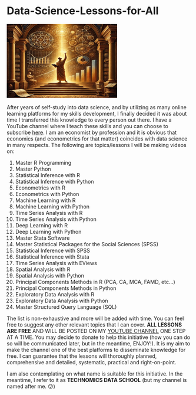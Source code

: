 # Data-Science-Lessons-for-All

<img src="https://github.com/elijah-appiah/Data-Science-Lessons-for-All/blob/main/data%20science%20painting.webp" alt="data science" width="300" height="200">

After years of self-study into data science, and by utilizing as many online learning platforms for my skills development, I finally decided it was about time I transferred this knowledge to every person out there. I have a YouTube channel where I teach these skills and you can choose to subscribe [here](https://www.youtube.com/c/ElijahAppiah). I am an economist by profession and it is obvious that economics (and econometrics for that matter) coincides with data science in many respects. The following are topics/lessons I will be making videos on:

1. Master R Programming
2. Master Python
3. Statistical Inference with R
4. Statistical Inference with Python
5. Econometrics with R
6. Econometrics with Python
7. Machine Learning with R
8. Machine Learning with Python
9. Time Series Analysis with R
10. Time Series Analysis with Python
11. Deep Learning with R
12. Deep Learning with Python
13. Master Stata Software
14. Master Statistical Packages for the Social Sciences (SPSS)
15. Statistical Inference with SPSS
16. Statistical Inference with Stata
17. Time Series Analysis with EViews
18. Spatial Analysis with R
19. Spatial Analysis with Python
20. Principal Components Methods in R (PCA, CA, MCA, FAMD, etc…)
21. Principal Components Methods in Python
22. Exploratory Data Analysis with R
23. Exploratory Data Analysis with Python
24. Master Structured Query Language (SQL)

The list is non-exhaustive and more will be added with time. You can feel free to suggest any other relevant topics that I can cover. **ALL LESSONS ARE FREE** AND WILL BE POSTED ON MY [YOUTUBE CHANNEL](https://www.youtube.com/c/ElijahAppiah) ONE STEP AT A TIME. You may decide to donate to help this initiative (how you can do so will be communicated later, but in the meantime, ENJOY!). It is my aim to make the channel one of the best platforms to disseminate knowledge for free. I can guarantee that the lessons will thoroughly planned, comprehensive and detailed, systematic, practical and right-on-point.

I am also contemplating on what name is suitable for this initiative. In the meantime, I refer to it as **TECHNOMICS DATA SCHOOL** (but my channel is named after me. 😜)

